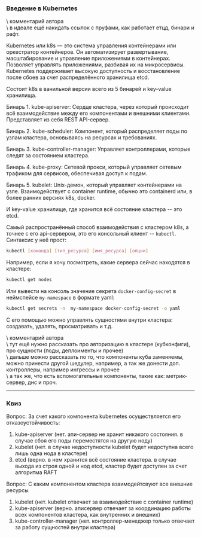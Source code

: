 ### Введение в Kubernetes

\\ комментарий автора \
\\ в идеале ещё накидать ссылок с пруфами, как работает етцд, бинари и рафт.

Kubernetes или k8s — это система управления контейнерами или оркестратор контейнеров. Он автоматизирует развертывание, масштабирование и управление приложениями в контейнерах. 
Позволяет управлять приложениями, разбивая их на микросервисы. Kubernetes поддерживает высокую доступность и восстановление после сбоев за счет распределённого хранилища etcd.

Состоит k8s в ванильной версии всего из 5 бинарей и key-value хранилища.

Бинарь 1.
kube-apiserver: Сердце кластера, через который происходит всё взаимодействие между его компонентами и внешними клиентами. Представляет из себя REST API-сервер.

Бинарь 2.
kube-scheduler: Компонент, который распределяет поды по узлам кластера, основываясь на ресурсах и требованиях.

Бинарь 3.
kube-controller-manager: Управляет контроллерами, которые следят за состоянием кластера.

Бинарь 4.
kube-proxy: Сетевой прокси, который управляет сетевым трафиком для сервисов, обеспечивая доступ к подам.

Бинарь 5.
kubelet: Unix-демон, который управляет контейнерами на узле. Взаимодействует с container runtime, обычно это containerd или, в более ранних версиях k8s, docker.

И key-value хранилище, где хранится всё состояние кластера -- это etcd.

Самый распространённый способ взаимодействия с кластером k8s, а точнее с его api-сервером, это его консольный клиент -- `kubectl`.
Синтаксис у неё прост: 
```sh
kubectl [команда] [тип_ресурса] [имя_ресурса] [опции]
```
Например, если я хочу посмотреть, какие сервера сейчас находятся в кластере:
```sh
kubectl get nodes
```
Или вывести на консоль значение секрета `docker-config-secret` в неймспейсе `my-namespace` в формате yaml:
```sh
kubectl get secrets -n  my-namespace docker-config-secret -o yaml
```
С его помощью можно управлять сущностями внутри кластера: создавать, удалять, просматривать и т.д.

\\ комментарий автора \
\\ тут ещё нужно рассказать про авторизацию в кластере (кубконфиги), про сущности (поды, деплоименты и прочее) \
\\ дальше можно рассказать по то, что компоненты куба заменяемы, можно принести другой шедулер, например, а так же донести доп. контроллеры, например ингрессы и прочее \
\\ а так же, что есть вспомогательные компоненты, такие как: метрик-сервер, днс и проч.

---
### Квиз
Вопрос: За счет какого компонента kubernetes осуществляется его отказоустойчивость:
1) kube-apiserver (нет. апи-сервер не хранит никакого состояния. в случае сбоя его поды переместятся на другую ноду)
2) kubelet (нет. в случае недоступности kubelet будет недоступна всего лишь одна нода в кластере)
3) etcd (верно. в нем хранится всё состояние кластера. в случае выхода из строя одной и нод etcd, кластер будет доступен за счет алгоритма RAFT

Вопрос: С каким компонентом кластера взаимодейтсвуют все внешние ресурсы
1) kubelet (нет. kubelet отвечает за взаимодействие с container runtime)
2) kube-apiserver (верно. аписервер отвечает за координацию работы всех компонентов кластера, как внутренних и внешних)
3) kube-controller-manager (нет. контроллер-менеджер только отвечает за работу сущностей внутри кластера)

